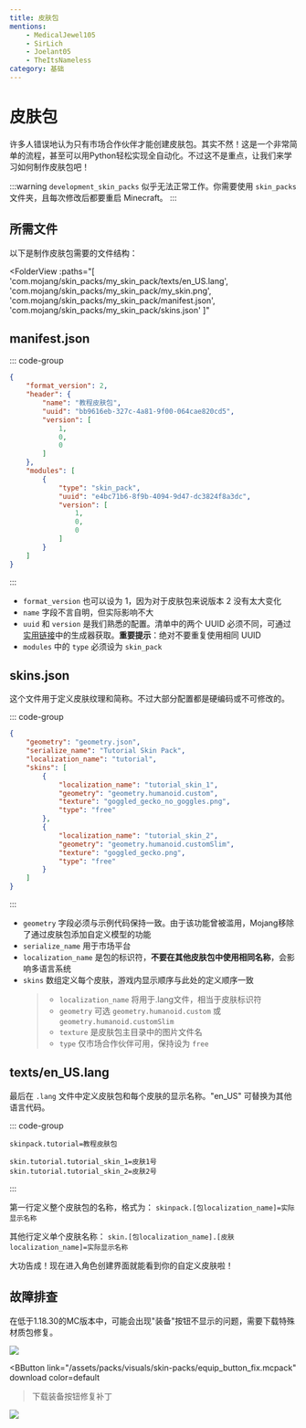 ```yaml
---
title: 皮肤包
mentions:
    - MedicalJewel105
    - SirLich
    - Joelant05
    - TheItsNameless
category: 基础
---
```


# 皮肤包

<!--@include: @/wiki/bedrock-wiki-mirror.md-->

许多人错误地认为只有市场合作伙伴才能创建皮肤包。其实不然！这是一个非常简单的流程，甚至可以用Python轻松实现全自动化。不过这不是重点，让我们来学习如何制作皮肤包吧！

:::warning
`development_skin_packs` 似乎无法正常工作。你需要使用 `skin_packs` 文件夹，且每次修改后都要重启 Minecraft。
:::

## 所需文件

以下是制作皮肤包需要的文件结构：

<FolderView
	:paths="[
    'com.mojang/skin_packs/my_skin_pack/texts/en_US.lang',
	'com.mojang/skin_packs/my_skin_pack/my_skin.png',
	'com.mojang/skin_packs/my_skin_pack/manifest.json',
	'com.mojang/skin_packs/my_skin_pack/skins.json'
]"
></FolderView>

## manifest.json

::: code-group
```json [skin_packs/tutorial_skin_pack/manifest.json]
{
    "format_version": 2,
    "header": {
        "name": "教程皮肤包",
        "uuid": "bb9616eb-327c-4a81-9f00-064cae820cd5",
        "version": [
            1,
            0,
            0
        ]
    },
    "modules": [
        {
            "type": "skin_pack",
            "uuid": "e4bc71b6-8f9b-4094-9d47-dc3824f8a3dc",
            "version": [
                1,
                0,
                0
            ]
        }
    ]
}
```
:::

- `format_version` 也可以设为 1，因为对于皮肤包来说版本 2 没有太大变化
- `name` 字段不言自明，但实际影响不大
- `uuid` 和 `version` 是我们熟悉的配置。清单中的两个 UUID 必须不同，可通过[实用链接](/wiki/meta/useful-links)中的生成器获取。**重要提示**：绝对不要重复使用相同 UUID
- `modules` 中的 `type` 必须设为 `skin_pack`

## skins.json

这个文件用于定义皮肤纹理和简称。不过大部分配置都是硬编码或不可修改的。

::: code-group
```json [skin_packs/tutorial_skin_pack/skins.json]
{
    "geometry": "geometry.json",
    "serialize_name": "Tutorial Skin Pack",
    "localization_name": "tutorial",
    "skins": [
        {
            "localization_name": "tutorial_skin_1",
            "geometry": "geometry.humanoid.custom",
            "texture": "goggled_gecko_no_goggles.png",
            "type": "free"
        },
        {
            "localization_name": "tutorial_skin_2",
            "geometry": "geometry.humanoid.customSlim",
            "texture": "goggled_gecko.png",
            "type": "free"
        }
    ]
}
```
:::

- `geometry` 字段必须与示例代码保持一致。由于该功能曾被滥用，Mojang移除了通过皮肤包添加自定义模型的功能
- `serialize_name` 用于市场平台
- `localization_name` 是包的标识符，**不要在其他皮肤包中使用相同名称**，会影响多语言系统
- `skins` 数组定义每个皮肤，游戏内显示顺序与此处的定义顺序一致
    > - `localization_name` 将用于.lang文件，相当于皮肤标识符
    > - `geometry` 可选 `geometry.humanoid.custom` 或 `geometry.humanoid.customSlim`
    > - `texture` 是皮肤包主目录中的图片文件名
    > - `type` 仅市场合作伙伴可用，保持设为 `free`

## texts/en_US.lang

最后在 `.lang` 文件中定义皮肤包和每个皮肤的显示名称。"en_US" 可替换为其他语言代码。

::: code-group
``` [skin_packs/tutorial_skin_pack/texts/en_US.lang]
skinpack.tutorial=教程皮肤包

skin.tutorial.tutorial_skin_1=皮肤1号
skin.tutorial.tutorial_skin_2=皮肤2号
```
:::

第一行定义整个皮肤包的名称，格式为：
`skinpack.[包localization_name]=实际显示名称`

其他行定义单个皮肤名称：
`skin.[包localization_name].[皮肤localization_name]=实际显示名称`

大功告成！现在进入角色创建界面就能看到你的自定义皮肤啦！

## 故障排查

在低于1.18.30的MC版本中，可能会出现"装备"按钮不显示的问题，需要下载特殊材质包修复。

![](/assets/images/visuals/skin-packs/troubleshooting-1.png)

<BButton
    link="/assets/packs/visuals/skin-packs/equip_button_fix.mcpack" download
    color=default
>下载装备按钮修复补丁</BButton>

![](/assets/images/visuals/skin-packs/troubleshooting-2.png)